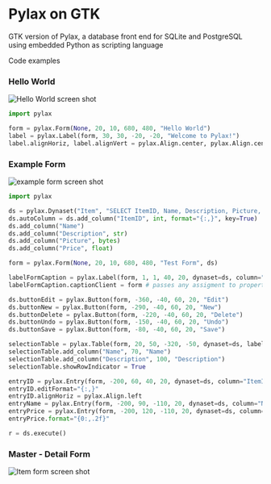 # Pylax on GTK
GTK version of Pylax, a database front end for SQLite and PostgreSQL
using embedded Python as scripting language

Code examples

### Hello World

![Hello World screen shot](Screenshot%20Hello.png)

```python
import pylax

form = pylax.Form(None, 20, 10, 680, 480, "Hello World")
label = pylax.Label(form, 30, 30, -20, -20, "Welcome to Pylax!")
label.alignHoriz, label.alignVert = pylax.Align.center, pylax.Align.center
```

### Example Form

![example form screen shot](Screenshot%20Test.png)

```python
import pylax

ds = pylax.Dynaset("Item", "SELECT ItemID, Name, Description, Picture, Price FROM Item;")
ds.autoColumn = ds.add_column("ItemID", int, format="{:,}", key=True)
ds.add_column("Name")
ds.add_column("Description", str)
ds.add_column("Picture", bytes)
ds.add_column("Price", float)

form = pylax.Form(None, 20, 10, 680, 480, "Test Form", ds)

labelFormCaption = pylax.Label(form, 1, 1, 40, 20, dynaset=ds, column="Name", visible=False)
labelFormCaption.captionClient = form # passes any assigment to property 'data' on to property 'caption' of the captionClient

ds.buttonEdit = pylax.Button(form, -360, -40, 60, 20, "Edit")
ds.buttonNew = pylax.Button(form, -290, -40, 60, 20, "New")
ds.buttonDelete = pylax.Button(form, -220, -40, 60, 20, "Delete")
ds.buttonUndo = pylax.Button(form, -150, -40, 60, 20, "Undo")
ds.buttonSave = pylax.Button(form, -80, -40, 60, 20, "Save")

selectionTable = pylax.Table(form, 20, 50, -320, -50, dynaset=ds, label = pylax.Label(form, 20, 20, 90, 20, "Select:"))
selectionTable.add_column("Name", 70, "Name")
selectionTable.add_column("Description", 100, "Description")
selectionTable.showRowIndicator = True

entryID = pylax.Entry(form, -200, 60, 40, 20, dynaset=ds, column="ItemID", dataType=int, label = pylax.Label(form, -300, 62, 70, 20, "ID"))
entryID.editFormat="{:,}"
entryID.alignHoriz = pylax.Align.left
entryName = pylax.Entry(form, -200, 90, -110, 20, dynaset=ds, column="Name", dataType=str, label = pylax.Label(form, -300, 92, 70, 20, "Name"))
entryPrice = pylax.Entry(form, -200, 120, -110, 20, dynaset=ds, column="Price", dataType=float, label = pylax.Label(form, -300, 122, 70, 20, "Price"))
entryPrice.format="{0:,.2f}"

r = ds.execute()
```

### Master - Detail Form

![Item form screen shot](Screenshot%20Item.png)

